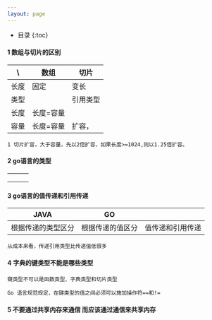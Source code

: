 ```yaml
---
layout: page
---
```


*  目录
{:toc}




#### 1 数组与切片的区别

| \    | 数组      | 切片     |
| ---- | --------- | -------- |
| 长度 | 固定      | 变长     |
| 类型 |           | 引用类型 |
| 长度 | 长度=容量 |          |
| 容量 | 长度=容量 | 扩容，   |

```
1 切片扩容，大于容量，先以2倍扩容，如果长度>=1024,则以1.25倍扩容。

```



#### 2  go语言的类型

|      |      |      |
| ---- | ---- | ---- |
|      |      |      |
|      |      |      |
|      |      |      |



#### 3 go语言的值传递和引用传递

| JAVA               | GO               |                  |
| ------------------ | ---------------- | ---------------- |
| 根据传递的类型区分 | 根据传递的值区分 | 值传递和引用传递 |

```
从成本来看，传递引用类型比传递值低很多
```



#### 4 **字典的键类型不能是哪些类型**

```
键类型不可以是函数类型、字典类型和切片类型

Go 语言规范规定，在键类型的值之间必须可以施加操作符==和!=
```



#### 5 不要通过共享内存来通信 而应该通过通信来共享内存

